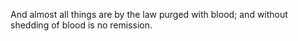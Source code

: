 And almost all things are by the law purged with blood; and without shedding of blood is no remission.
